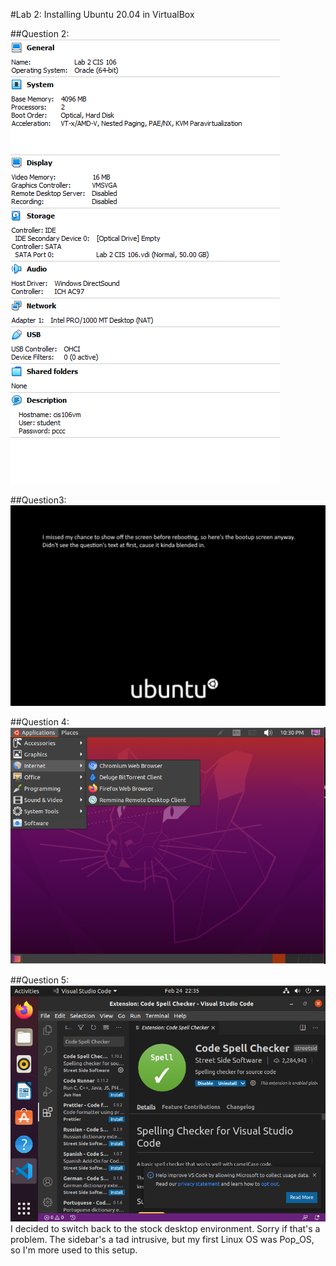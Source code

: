 
#Lab 2: Installing Ubuntu 20.04 in VirtualBox

##Question 2:
![Question2](lab2Question2.PNG)

##Question3:
![Question 3](lab2Question3.PNG)

##Question 4:
![Question 4](lab2Question4.PNG)

##Question 5:
![Question 5](lab2Question5.PNG)
I decided to switch back to the stock desktop environment. Sorry if that's a problem. The sidebar's a tad intrusive, but my first Linux OS was Pop_OS, so I'm more used to this setup.